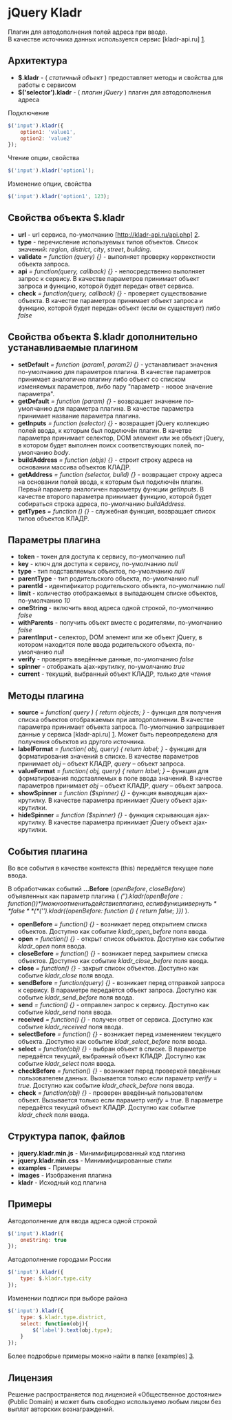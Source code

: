 jQuery Kladr
================================================================================

Плагин для автодополнения полей адреса при вводе.<br>
В качестве источника данных используется сервис [kladr-api.ru] [1].

Архитектура
--------------------------------------------------------------------------------

* **$.kladr** - ( *статичный объект* ) предоставляет методы и свойства для работы 
с сервисом
* **$('selector').kladr** - ( *плагин jQuery* ) плагин для автодополнения адреса

Подключение

`````javascript
$('input').kladr({
    option1: 'value1',
    option2: 'value2'
});
`````

Чтение опции, свойства

`````javascript
$('input').kladr('option1');
`````

Изменение опции, свойства

`````javascript
$('input').kladr('option1', 123);
`````

Свойства объекта $.kladr
--------------------------------------------------------------------------------

* **url** - url сервиса, по-умолчанию [http://kladr-api.ru/api.php] [2].
* **type** - перечисление используемых типов объектов. Список значений: *region*, 
*district*, *city*, *street*, *building*.
* **validate** *= function (query) {}* - выполняет проверку коррекстности объекта запроса.
* **api** *= function(query, callback) {}* - непосредственно выполняет запрос к сервису.
В качестве параметров принимает объект запроса и функцию, которой
будет передан ответ сервиса.
* **check** *= function(query, callback) {}* - проверяет существование объекта.
В качестве параметров принимает объект запроса и функцию, которой
будет передан объект (если он существует) либо *false*

Свойства объекта $.kladr дополнительно устанавливаемые плагином
--------------------------------------------------------------------------------

* **setDefault** *= function (param1, param2) {}* - устанавливает значения по-умолчанию
для параметров плагина. В качестве параметров принимает аналогично плагину либо объект
со списком изменяемых параметров, либо пару "параметр - новое значение параметра".
* **getDefault** *= function (param) {}* - возвращает значение по-умолчанию для параметра плагина.
В качестве параметра принимает название параметра плагина.
* **getInputs** *= function (selector) {}* - возвращает jQuery коллекцию полей ввода, к которым был
подключён плагин. В качетве параметра принимает селектор, DOM элемент или же объект jQuery, в котором
будет выполнен поиск соответствующих полей, по-умолчанию *body*.
* **buildAddress** *= function (objs) {}* - строит строку адреса на основании массива объектов КЛАДР.
* **getAddress** *= function (selector, build) {}* - возвращает строку адреса на основании полей ввода,
к которым был подключён плагин. Первый параметр аналогичен параметру функции *getInputs*. В качестве второго
параметра принимает функцию, которой будет собираться строка адреса, по-умолчанию *buildAddress*.
* **getTypes** *= function () {}* - служебная функция, возвращает список типов объектов КЛАДР.

Параметры плагина
--------------------------------------------------------------------------------

* **token** - токен для доступа к сервису, по-умолчанию *null*
* **key** - ключ для доступа к сервису, по-умолчанию *null*
* **type** - тип подставляемых объектов, по-умолчанию *null*
* **parentType** - тип родительского объекта, по-умолчанию *null*
* **parentId** - идентификатор родительского объекта, по-умолчанию *null*
* **limit** - количество отображаемых в выпадающем списке объектов, по-умолчанию *10*
* **oneString** - включить ввод адреса одной строкой, по-умолчанию *false*
* **withParents** - получить объект вместе с родителями, по-умолчанию *false*
* **parentInput** - селектор, DOM элемент или же объект jQuery, в котором
находится поле ввода родительского объекта, по-умолчанию *null*
* **verify** - проверять введённые данные, по-умолчанию *false*
* **spinner** - отображать ajax-крутилку, по-умолчанию *true*
* **current** - текущий, выбранный объект КЛАДР, *только для чтения*

Методы плагина
--------------------------------------------------------------------------------

* **source** *= function( query ) { return objects; }* - функция для получения 
списка объектов отображаемых при автодополнении. В качестве параметра принимает
объекта запроса. По-умолчанию запрашивает данные у сервиса [kladr-api.ru] [1].
Может быть переопределена для получения объектов из другого источника.
* **labelFormat** *= function( obj, query) { return label; }* - функция для 
форматирования значений в списке. В качестве параметров принимает *obj* – объект 
КЛАДР, *query* – объект запроса.
* **valueFormat** *= function( obj, query) { return label; }* – функция для 
форматирования подставляемых в поле ввода значений. В качестве параметров 
принимает *obj* – объект КЛАДР, *query* – объект запроса.
* **showSpinner** *= function ($spinner) {}* - функция выводящая ajax-крутилку.
В качестве параметра принимает jQuery объект ajax-крутилки.
* **hideSpinner** *= function ($spinner) {}* - функция скрывающая ajax-крутилку.
В качестве параметра принимает jQuery объект ajax-крутилки.

События плагина
--------------------------------------------------------------------------------

Во все события в качестве контекста (this) передаётся текущее поле ввода.

В обработчиках событий **...Before** (*openBefore*, *closeBefore*) объявленных как параметр плагина
( *$('').kladr({openBefore: function () {}})* ) можно отменить действие плагина, если в функции
вернуть **false** ( *$('').kladr({openBefore: function () { return false; }})* ).

* **openBefore** *= function() {}* - возникает перед открытием списка объектов. Доступно как событие
*kladr_open_before* поля ввода.
* **open** *= function() {}* - открыт список объектов. Доступно как событие *kladr_open*
поля ввода.
* **closeBefore** *= function() {}* - возникает перед закрытием списка объектов. Доступно как событие
*kladr_close_before* поля ввода.
* **close** *= function() {}* - закрыт список объектов. Доступно как событие *kladr_close*
поля ввода.
* **sendBefore** *= function(query) {}* - возникает перед отправкой запроса к сервису.
В параметре передаётся объект запроса. Доступно как событие *kladr_send_before* поля ввода.
* **send** *= function() {}* - отправлен запрос к сервису. Доступно как событие *kladr_send*
поля ввода.
* **received** *= function() {}* - получен ответ от сервиса. Доступно как событие *kladr_received*
поля ввода.
* **selectBefore** *= function() {}* - возникает перед изменением текущего объекта. Доступно как событие
*kladr_select_before* поля ввода.
* **select** *= function(obj) {}*  - выбран объект в списке. В параметре передаётся
текущий, выбранный объект КЛАДР. Доступно как событие *kladr_select* поля ввода.
* **checkBefore** *= function() {}*  - возникает перед проверкой введённых пользователем данных.
Вызывается только если параметр *verify* = *true*. Доступно как событие *kladr_check_before* поля ввода.
* **check** *= function(obj) {}* - проверен введённый пользователем объект.
Вызывается только если параметр *verify* = *true*. В параметре передаётся текущий объект КЛАДР.
Доступно как событие *kladr_check* поля ввода.

Структура папок, файлов
--------------------------------------------------------------------------------

* **jquery.kladr.min.js** - Минимифицированный код плагина
* **jquery.kladr.min.css** - Минимифицированные стили
* **examples** - Примеры
* **images** - Изображения плагина
* **kladr** - Исходный код плагина


Примеры
--------------------------------------------------------------------------------

Автодополнение для ввода адреса одной строкой

`````javascript
$('input').kladr({
	oneString: true
});
`````

Автодополнение городами России

`````javascript
$('input').kladr({
    type: $.kladr.type.city
});
`````

Изменении подписи при выборе района

`````javascript
$('input').kladr({
    type: $.kladr.type.district,
    select: function(obj){
        $('label').text(obj.type);
    }
});
`````

Более подробрые примеры можно найти в папке [examples] [3].

Лицензия
--------------------------------------------------------------------------------
Решение распространяется под лицензией «Общественное достояние» (Public Domain)
и может быть свободно используемо любым лицом без выплат авторских вознаграждений.

[1]: http://kladr-api.ru/ "КЛАДР API"
[2]: https://kladr-api.ru/api.php "API"
[3]: https://github.com/garakh/kladrapi-jsclient/tree/master/examples "Examples"
